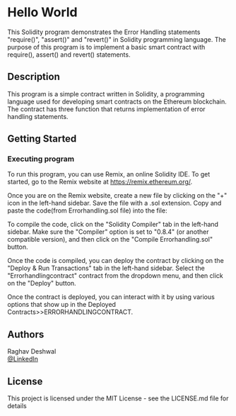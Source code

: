 # Hello World

This Solidity program demonstrates the Error Handling statements "require()", "assert()" and "revert()" in Solidity programming language. The purpose of this program is to implement a basic smart contract with require(), assert() and revert() statements.

## Description

This program is a simple contract written in Solidity, a programming language used for developing smart contracts on the Ethereum blockchain. The contract has three function that returns implementation of error handling statements. 

## Getting Started

### Executing program

To run this program, you can use Remix, an online Solidity IDE. To get started, go to the Remix website at https://remix.ethereum.org/.

Once you are on the Remix website, create a new file by clicking on the "+" icon in the left-hand sidebar. Save the file with a .sol extension. Copy and paste the code(from Errorhandling.sol file) into the file:



To compile the code, click on the "Solidity Compiler" tab in the left-hand sidebar. Make sure the "Compiler" option is set to "0.8.4" (or another compatible version), and then click on the "Compile Errorhandling.sol" button.

Once the code is compiled, you can deploy the contract by clicking on the "Deploy & Run Transactions" tab in the left-hand sidebar. Select the "Errorhandlingcontract" contract from the dropdown menu, and then click on the "Deploy" button.

Once the contract is deployed, you can interact with it by using various options that show up in the Deployed Contracts>>ERRORHANDLINGCONTRACT.
## Authors

Raghav Deshwal  
[@LinkedIn](https://www.linkedin.com/in/raghav-deshwal-08a71920b/)


## License

This project is licensed under the MIT License - see the LICENSE.md file for details
